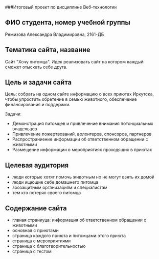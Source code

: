  ###Итоговый проект по дисциплине Веб-технологии

## ФИО студента, номер учебной группы

Ремизова Александра Владимировна, 2161-ДБ

## Тематика сайта, название

Сайт "Хочу питомца". Идея реализовать сайт на котором каждый сможет отыскать себе друга.
## Цель и задачи сайта

Цель: собрать на одном сайте информацию о всех приютах Иркутска, чтобы упростить обретение в семью животного, обеспечение финансирования и поддержки.

Задачи:
* Демонстрация питомцев и привлечение внимания потонциальных владельцев
* Привлечение пожертвований, волонтеров, спонсоров, партнеров
* Распространиение информации об ответственном обращении с животными
* Размещение информации о мероприятиях проходящих в приютах

## Целевая аудитория

* люди которые хотят помочь животным но не могут взять их домой
* люди ищющие себе домашнего питомца
* зоозащитным организациям и специалистам
* тем кто потерял своего питомца

## Содержание сайта

* глвная страниуца: информация об ответственном обращении с животными 
* основная с приютами
* страница каждого приюта и питомцами этого приюта
* страница с мероприятиями
* страница с благотворительностью
* страница с тестом

